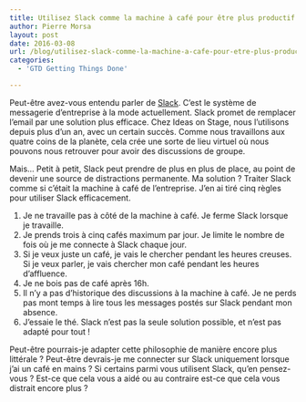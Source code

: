 ```yaml
---
title: Utilisez Slack comme la machine à café pour être plus productif
author: Pierre Morsa
layout: post
date: 2016-03-08
url: /blog/utilisez-slack-comme-la-machine-a-cafe-pour-etre-plus-productif/
categories:
  - 'GTD Getting Things Done'

---
```

Peut-être avez-vous entendu parler de [Slack][1]. C’est le système de messagerie d’entreprise à la mode actuellement. Slack promet de remplacer l’email par une solution plus efficace. Chez Ideas on Stage, nous l’utilisons depuis plus d’un an, avec un certain succès. Comme nous travaillons aux quatre coins de la planète, cela crée une sorte de lieu virtuel où nous pouvons nous retrouver pour avoir des discussions de groupe.

Mais… Petit à petit, Slack peut prendre de plus en plus de place, au point de devenir une source de distractions permanente. Ma solution ? Traiter Slack comme si c’était la machine à café de l’entreprise. J’en ai tiré cinq règles pour utiliser Slack efficacement.

1. Je ne travaille pas à côté de la machine à café. Je ferme Slack lorsque je travaille.
2. Je prends trois à cinq cafés maximum par jour. Je limite le nombre de fois où je me connecte à Slack chaque jour.
3. Si je veux juste un café, je vais le chercher pendant les heures creuses. Si je veux parler, je vais chercher mon café pendant les heures d’affluence.  
4. Je ne bois pas de café après 16h.
5. Il n’y a pas d’historique des discussions à la machine à café. Je ne perds pas mont temps à lire tous les messages postés sur Slack pendant mon absence.
6. J’essaie le thé. Slack n’est pas la seule solution possible, et n’est pas adapté pour tout !

Peut-être pourrais-je adapter cette philosophie de manière encore plus littérale ? Peut-être devrais-je me connecter sur Slack uniquement lorsque j’ai un café en mains ? Si certains parmi vous utilisent Slack, qu’en pensez-vous ? Est-ce que cela vous a aidé ou au contraire est-ce que cela vous distrait encore plus ?

 [1]: https://slack.com